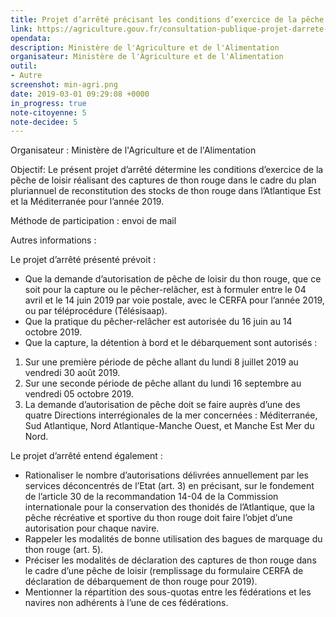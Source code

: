 ```yaml
---
title: Projet d’arrêté précisant les conditions d’exercice de la pêche de loisir réalisant des captures de thon rouge
link: https://agriculture.gouv.fr/consultation-publique-projet-darrete-encadrant-la-peche-de-loisir-du-thon-rouge-pour-2019
opendata: 
description: Ministère de l'Agriculture et de l'Alimentation
organisateur: Ministère de l'Agriculture et de l'Alimentation
outil:
- Autre
screenshot: min-agri.png
date: 2019-03-01 09:29:08 +0000
in_progress: true
note-citoyenne: 5
note-decidee: 5
---
```


Organisateur : Ministère de l'Agriculture et de l'Alimentation

Objectif: Le présent projet d’arrêté détermine les conditions d’exercice de la pêche de loisir réalisant des captures de thon rouge dans le cadre du plan pluriannuel de reconstitution des stocks de thon rouge dans l’Atlantique Est et la Méditerranée pour l’année 2019.

Méthode de participation : envoi de mail

Autres informations :

Le projet d’arrêté présenté prévoit :

 - Que la demande d’autorisation de pêche de loisir du thon rouge, que ce soit pour la capture ou le pêcher-relâcher, est à formuler entre le 04 avril et le 14 juin 2019 par voie postale, avec le CERFA pour l’année 2019, ou par téléprocédure (Télésisaap).
 - Que la pratique du pêcher-relâcher est autorisée du 16 juin au 14 octobre 2019.
 - Que la capture, la détention à bord et le débarquement sont autorisés :
 1) Sur une première période de pêche allant du lundi 8 juillet 2019 au vendredi 30 août 2019.
 2) Sur une seconde période de pêche allant du lundi 16 septembre au vendredi 05 octobre 2019.
 3) La demande d’autorisation de pêche doit se faire auprès d’une des quatre Directions interrégionales de la mer concernées : Méditerranée, Sud Atlantique, Nord Atlantique-Manche Ouest, et Manche Est Mer du Nord.

Le projet d’arrêté entend également :

- Rationaliser le nombre d’autorisations délivrées annuellement par les services déconcentrés de l’Etat (art. 3) en précisant, sur le fondement de l’article 30 de la recommandation 14-04 de la Commission internationale pour la conservation des thonidés de l’Atlantique, que la pêche récréative et sportive du thon rouge doit faire l’objet d’une autorisation pour chaque navire.
- Rappeler les modalités de bonne utilisation des bagues de marquage du thon rouge (art. 5).
- Préciser les modalités de déclaration des captures de thon rouge dans le cadre d’une pêche de loisir (remplissage du formulaire CERFA de déclaration de débarquement de thon rouge pour 2019).
 - Mentionner la répartition des sous-quotas entre les fédérations et les navires non adhérents à l’une de ces fédérations.
